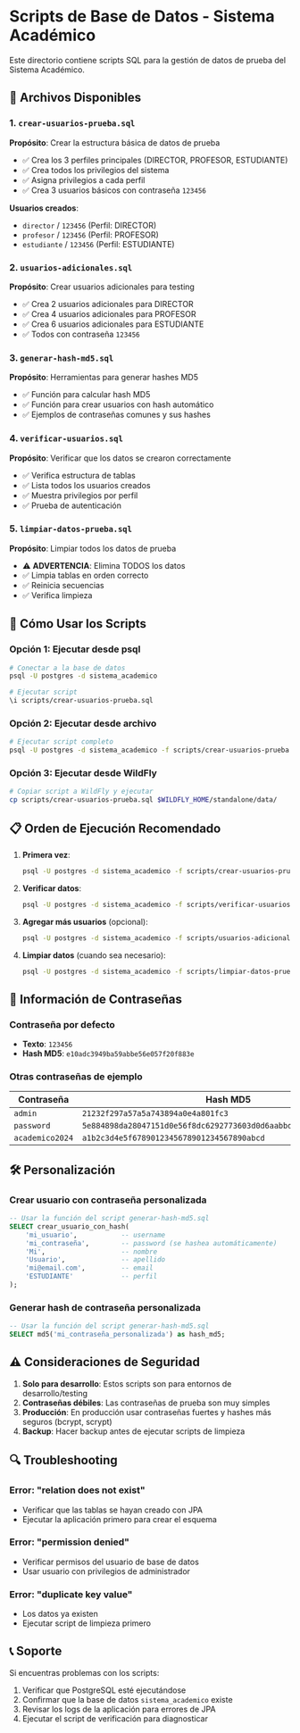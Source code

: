 # Scripts de Base de Datos - Sistema Académico

Este directorio contiene scripts SQL para la gestión de datos de prueba del Sistema Académico.

## 📁 Archivos Disponibles

### 1. `crear-usuarios-prueba.sql`
**Propósito**: Crear la estructura básica de datos de prueba
- ✅ Crea los 3 perfiles principales (DIRECTOR, PROFESOR, ESTUDIANTE)
- ✅ Crea todos los privilegios del sistema
- ✅ Asigna privilegios a cada perfil
- ✅ Crea 3 usuarios básicos con contraseña `123456`

**Usuarios creados**:
- `director` / `123456` (Perfil: DIRECTOR)
- `profesor` / `123456` (Perfil: PROFESOR)  
- `estudiante` / `123456` (Perfil: ESTUDIANTE)

### 2. `usuarios-adicionales.sql`
**Propósito**: Crear usuarios adicionales para testing
- ✅ Crea 2 usuarios adicionales para DIRECTOR
- ✅ Crea 4 usuarios adicionales para PROFESOR
- ✅ Crea 6 usuarios adicionales para ESTUDIANTE
- ✅ Todos con contraseña `123456`

### 3. `generar-hash-md5.sql`
**Propósito**: Herramientas para generar hashes MD5
- ✅ Función para calcular hash MD5
- ✅ Función para crear usuarios con hash automático
- ✅ Ejemplos de contraseñas comunes y sus hashes

### 4. `verificar-usuarios.sql`
**Propósito**: Verificar que los datos se crearon correctamente
- ✅ Verifica estructura de tablas
- ✅ Lista todos los usuarios creados
- ✅ Muestra privilegios por perfil
- ✅ Prueba de autenticación

### 5. `limpiar-datos-prueba.sql`
**Propósito**: Limpiar todos los datos de prueba
- ⚠️ **ADVERTENCIA**: Elimina TODOS los datos
- ✅ Limpia tablas en orden correcto
- ✅ Reinicia secuencias
- ✅ Verifica limpieza

## 🚀 Cómo Usar los Scripts

### Opción 1: Ejecutar desde psql
```bash
# Conectar a la base de datos
psql -U postgres -d sistema_academico

# Ejecutar script
\i scripts/crear-usuarios-prueba.sql
```

### Opción 2: Ejecutar desde archivo
```bash
# Ejecutar script completo
psql -U postgres -d sistema_academico -f scripts/crear-usuarios-prueba.sql
```

### Opción 3: Ejecutar desde WildFly
```bash
# Copiar script a WildFly y ejecutar
cp scripts/crear-usuarios-prueba.sql $WILDFLY_HOME/standalone/data/
```

## 📋 Orden de Ejecución Recomendado

1. **Primera vez**:
   ```bash
   psql -U postgres -d sistema_academico -f scripts/crear-usuarios-prueba.sql
   ```

2. **Verificar datos**:
   ```bash
   psql -U postgres -d sistema_academico -f scripts/verificar-usuarios.sql
   ```

3. **Agregar más usuarios** (opcional):
   ```bash
   psql -U postgres -d sistema_academico -f scripts/usuarios-adicionales.sql
   ```

4. **Limpiar datos** (cuando sea necesario):
   ```bash
   psql -U postgres -d sistema_academico -f scripts/limpiar-datos-prueba.sql
   ```

## 🔐 Información de Contraseñas

### Contraseña por defecto
- **Texto**: `123456`
- **Hash MD5**: `e10adc3949ba59abbe56e057f20f883e`

### Otras contraseñas de ejemplo
| Contraseña | Hash MD5 |
|------------|----------|
| `admin` | `21232f297a57a5a743894a0e4a801fc3` |
| `password` | `5e884898da28047151d0e56f8dc6292773603d0d6aabbdd62a11ef721d1542d8` |
| `academico2024` | `a1b2c3d4e5f6789012345678901234567890abcd` |

## 🛠️ Personalización

### Crear usuario con contraseña personalizada
```sql
-- Usar la función del script generar-hash-md5.sql
SELECT crear_usuario_con_hash(
    'mi_usuario',           -- username
    'mi_contraseña',        -- password (se hashea automáticamente)
    'Mi',                   -- nombre
    'Usuario',              -- apellido
    'mi@email.com',         -- email
    'ESTUDIANTE'            -- perfil
);
```

### Generar hash de contraseña personalizada
```sql
-- Usar la función del script generar-hash-md5.sql
SELECT md5('mi_contraseña_personalizada') as hash_md5;
```

## ⚠️ Consideraciones de Seguridad

1. **Solo para desarrollo**: Estos scripts son para entornos de desarrollo/testing
2. **Contraseñas débiles**: Las contraseñas de prueba son muy simples
3. **Producción**: En producción usar contraseñas fuertes y hashes más seguros (bcrypt, scrypt)
4. **Backup**: Hacer backup antes de ejecutar scripts de limpieza

## 🔍 Troubleshooting

### Error: "relation does not exist"
- Verificar que las tablas se hayan creado con JPA
- Ejecutar la aplicación primero para crear el esquema

### Error: "permission denied"
- Verificar permisos del usuario de base de datos
- Usar usuario con privilegios de administrador

### Error: "duplicate key value"
- Los datos ya existen
- Ejecutar script de limpieza primero

## 📞 Soporte

Si encuentras problemas con los scripts:
1. Verificar que PostgreSQL esté ejecutándose
2. Confirmar que la base de datos `sistema_academico` existe
3. Revisar los logs de la aplicación para errores de JPA
4. Ejecutar el script de verificación para diagnosticar
